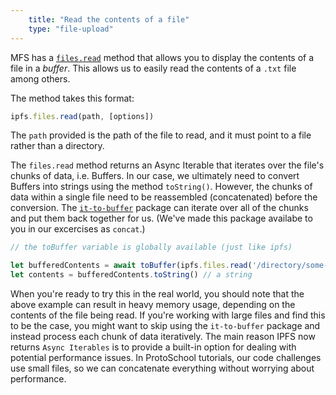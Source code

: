 ```yaml
---
    title: "Read the contents of a file"
    type: "file-upload"
---
```


MFS has a [`files.read`](https://github.com/ipfs/interface-js-ipfs-core/blob/master/SPEC/FILES.md#filesread) method that allows you to display the contents of a file in a *buffer*. This allows us to easily read the contents of a `.txt` file among others.

The method takes this format:

```js
ipfs.files.read(path, [options])
```

The `path` provided is the path of the file to read, and it must point to a file rather than a directory.

The `files.read` method returns an Async Iterable that iterates over the file's chunks of data, i.e. Buffers. In our case, we ultimately need to convert Buffers into strings using the method `toString()`. However, the chunks of data within a single file need to be reassembled (concatenated) before the conversion. The [`it-to-buffer`](https://www.npmjs.com/package/it-to-buffer) package can iterate over all of the chunks and put them back together for us. (We've made this package availabe to you in our excercises as `concat`.)

```js
// the toBuffer variable is globally available (just like ipfs)

let bufferedContents = await toBuffer(ipfs.files.read('/directory/some-file.txt'))  // a buffer
let contents = bufferedContents.toString() // a string
```

When you're ready to try this in the real world, you should note that the above example can result in heavy memory usage, depending on the contents of the file being read. If you're working with large files and find this to be the case, you might want to skip using the `it-to-buffer` package and instead process each chunk of data iteratively. The main reason IPFS now returns `Async Iterables` is to provide a built-in option for dealing with potential performance issues.
In ProtoSchool tutorials, our code challenges use small files, so we can concatenate everything without worrying about performance.
